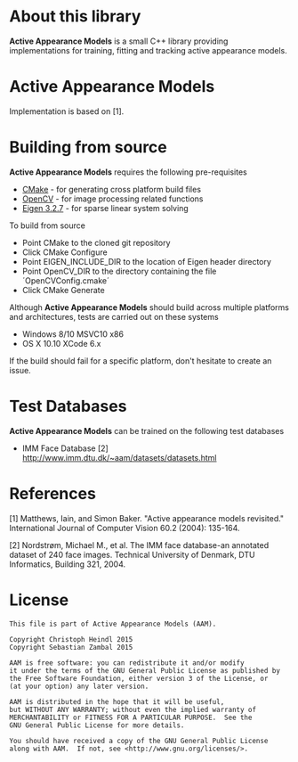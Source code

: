 # About this library

**Active Appearance Models** is a small C++ library providing implementations for training, fitting and tracking active appearance models.

# Active Appearance Models

Implementation is based on [1].

# Building from source
**Active Appearance Models** requires the following pre-requisites
 - [CMake](www.cmake.org) - for generating cross platform build files
 - [OpenCV](www.opencv.org) - for image processing related functions
 - [Eigen 3.2.7](eigen.tuxfamily.org/) - for sparse linear system solving 
 
To build from source
 - Point CMake to the cloned git repository
 - Click CMake Configure
 - Point EIGEN_INCLUDE_DIR to the location of Eigen header directory
 - Point OpenCV_DIR to the directory containing the file ´OpenCVConfig.cmake´
 - Click CMake Generate
 
Although **Active Appearance Models** should build across multiple platforms and architectures, tests are carried out on these systems
 - Windows 8/10 MSVC10 x86
 - OS X 10.10 XCode 6.x

If the build should fail for a specific platform, don't hesitate to create an issue. 

# Test Databases
**Active Appearance Models** can be trained on the following test databases

 - IMM Face Database [2] http://www.imm.dtu.dk/~aam/datasets/datasets.html

# References

[1] Matthews, Iain, and Simon Baker. "Active appearance models revisited." International Journal of Computer Vision 60.2 (2004): 135-164.

[2] Nordstrøm, Michael M., et al. The IMM face database-an annotated dataset of 240 face images. Technical University of Denmark, DTU Informatics, Building 321, 2004.

# License
```
This file is part of Active Appearance Models (AAM).

Copyright Christoph Heindl 2015
Copyright Sebastian Zambal 2015

AAM is free software: you can redistribute it and/or modify
it under the terms of the GNU General Public License as published by
the Free Software Foundation, either version 3 of the License, or
(at your option) any later version.

AAM is distributed in the hope that it will be useful,
but WITHOUT ANY WARRANTY; without even the implied warranty of
MERCHANTABILITY or FITNESS FOR A PARTICULAR PURPOSE.  See the
GNU General Public License for more details.

You should have received a copy of the GNU General Public License
along with AAM.  If not, see <http://www.gnu.org/licenses/>.
```
